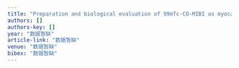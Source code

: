 ```yaml
---
title: "Preparation and biological evaluation of 99mTc-CO-MIBI as myocardial perfusion imaging agent"
authors: []
authors-key: []
year: "数据暂缺"
article-link: "数据暂缺"
venue: "数据暂缺"
bibex: "数据暂缺"
---
```

